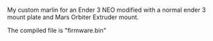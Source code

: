 My custom marlin for an Ender 3 NEO modified with a normal ender 3 mount plate and Mars Orbiter Extruder mount.

The compiled file is "firmware.bin"
